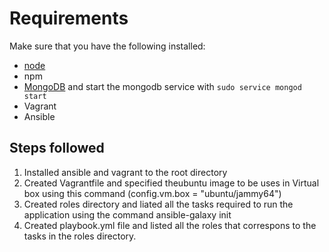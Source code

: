 # Requirements
Make sure that you have the following installed:
- [node](https://www.digitalocean.com/community/tutorials/how-to-install-node-js-on-ubuntu-18-04) 
- npm 
- [MongoDB](https://docs.mongodb.com/manual/tutorial/install-mongodb-on-ubuntu/) and start the mongodb service with `sudo service mongod start`
- Vagrant
- Ansible
## Steps followed
1. Installed ansible and vagrant to the root directory
2. Created Vagrantfile and specified theubuntu image to be uses in Virtual box using this command  (config.vm.box = "ubuntu/jammy64")
3. Created roles directory and liated all the tasks required to run the application using the command ansible-galaxy init
4. Created playbook.yml file and listed all the roles that correspons to the tasks in the roles directory.
